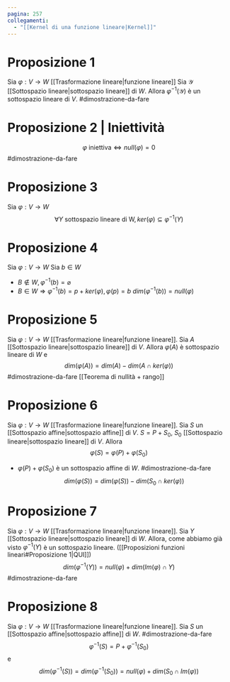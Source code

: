 ```yaml
---
pagina: 257
collegamenti:
  - "[[Kernel di una funzione lineare|Kernel]]"
---
```

# Proposizione 1
Sia $\varphi:V\to W$ [[Trasformazione lineare|funzione lineare]]
Sia $\mathcal{Y}$ [[Sottospazio lineare|sottospazio lineare]] di $W$.
Allora $\varphi^{-1}(\mathcal{Y})$ è un sottospazio lineare di $V$.
#dimostrazione-da-fare 

# Proposizione 2 | Iniettività
$$\varphi\mbox{ iniettiva}\iff null(\varphi)=0$$
#dimostrazione-da-fare 
# Proposizione 3
Sia $\varphi:V\to W$
$$\forall Y\mbox{ sottospazio lineare di W}, ker(\varphi)\subseteq\varphi^{-1}(Y)$$
# Proposizione 4
Sia $\varphi:V\to W$
Sia $b \in W$
- $B \not \in W, \varphi^{-1}(b) = \varnothing$
- $B \in W \Rightarrow \varphi^{-1}(b)= p + ker(\varphi), \varphi(p) = b$
$dim(\varphi^{-1}(b))= null(\varphi)$

# Proposizione 5
Sia $\varphi:V\to W$ [[Trasformazione lineare|funzione lineare]].
Sia $A$ [[Sottospazio lineare|sottospazio lineare]] di $V$.
Allora $\varphi(A)$ è sottospazio lineare di $W$ e 
$$dim(\varphi(A))=dim(A)-dim(A\cap ker(\varphi))$$
#dimostrazione-da-fare [[Teorema di nullità + rango]]   

# Proposizione 6
Sia $\varphi:V\to W$ [[Trasformazione lineare|funzione lineare]].
Sia $S$ un [[Sottospazio affine|sottospazio affine]] di $V$.
$S = P+S_{0}$, $S_0$ [[Sottospazio lineare|sottospazio lineare]] di $V$.
Allora $$\varphi(S)=\varphi(P)+\varphi(S_{0})$$
- $\varphi(P)+\varphi(S_{0})$ è un sottospazio affine di $W$.
#dimostrazione-da-fare 
$$dim(\varphi(S))=dim(\varphi(S))-dim(S_{0}\cap ker(\varphi))$$ 
# Proposizione 7
Sia $\varphi:V\to W$ [[Trasformazione lineare|funzione lineare]].
Sia $Y$ [[Sottospazio lineare|sottospazio lineare]] di $W$.
Allora, come abbiamo già visto $\varphi^{-1}(Y)$ è un sottospazio lineare. ([[Proposizioni funzioni lineari#Proposizione 1|QUI]])
$$dim(\varphi^{-1}(Y))= null(\varphi)+dim(Im(\varphi)\cap Y)$$
#dimostrazione-da-fare 

# Proposizione 8
Sia $\varphi:V\to W$ [[Trasformazione lineare|funzione lineare]].
Sia $S$ un [[Sottospazio affine|sottospazio affine]] di $W$.
#dimostrazione-da-fare 
$$\varphi^{-1}(S)=P+\varphi^{-1}(S_{0})$$
e $$dim(\varphi^{-1}(S))=dim(\varphi^{-1}(S_{0}))=null(\varphi)+dim(S_{0}\cap Im(\varphi))$$
